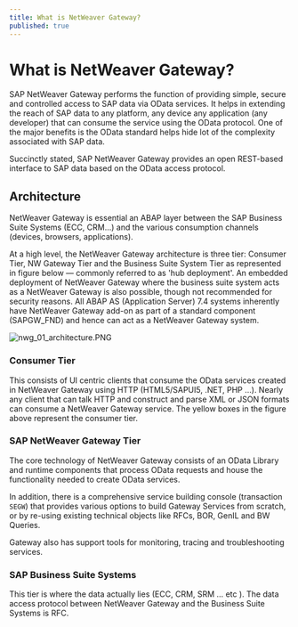 ```yaml
---
title: What is NetWeaver Gateway?
published: true
---
```


# What is NetWeaver Gateway?

SAP NetWeaver Gateway performs the function of providing simple, secure and controlled access to SAP data via OData services. It helps in extending the reach of SAP data to any platform, any device any application (any developer) that can consume the service using the OData protocol. One of the major benefits is the OData standard helps hide lot of the complexity associated with SAP data.

Succinctly stated, SAP NetWeaver Gateway provides an open REST-based interface to SAP data based on the OData access protocol.

## Architecture

NetWeaver Gateway is essential an ABAP layer between the SAP Business Suite Systems (ECC, CRM&hellip;) and the various consumption channels (devices, browsers, applications).

At a high level, the NetWeaver Gateway architecture is three tier: Consumer Tier, NW Gateway Tier and the Business Suite System Tier as represented in figure below &mdash; commonly referred to as 'hub deployment'. An embedded deployment of NetWeaver Gateway where the business suite system acts as a NetWeaver Gateway is also possible, though not recommended for security reasons. All ABAP AS (Application Server) 7.4 systems inherently have NetWeaver Gateway add-on as part of a standard component (SAPGW_FND) and hence can act as a NetWeaver Gateway system.

![nwg_01_architecture.PNG]({{site.baseurl}}/img/nwg_01_architecture.PNG)

### Consumer Tier

This consists of UI centric clients that consume the OData services created in NetWeaver Gateway using HTTP (HTML5/SAPUI5, .NET, PHP &hellip;). Nearly any client that can talk HTTP and construct and parse XML or JSON formats can consume a NetWeaver Gateway service. The yellow boxes in the figure above represent the consumer tier.

### SAP NetWeaver Gateway Tier

The core technology of NetWeaver Gateway consists of an OData Library and runtime components that process OData requests and house the functionality needed to create OData services.

In addition, there is a comprehensive service building console (transaction `SEGW`) that provides various options to build Gateway Services from scratch, or by re-using existing technical objects like RFCs, BOR, GenIL and BW Queries.

Gateway also has support tools for monitoring, tracing and troubleshooting services.

### SAP Business Suite Systems

This tier is where the data actually lies (ECC, CRM, SRM &hellip; etc ). The data access protocol between NetWeaver Gateway and the Business Suite Systems is RFC.
